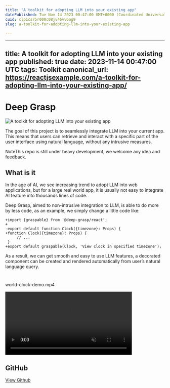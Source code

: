 ```yaml
---
title: "A toolkit for adopting LLM into your existing app"
datePublished: Tue Nov 14 2023 00:47:00 GMT+0000 (Coordinated Universal Time)
cuid: clp1cs75r000c08jv46vv6ag9
slug: a-toolkit-for-adopting-llm-into-your-existing-app

---
```


---
title: A toolkit for adopting LLM into your existing app
published: true
date: 2023-11-14 00:47:00 UTC
tags: Toolkit
canonical_url: https://reactjsexample.com/a-toolkit-for-adopting-llm-into-your-existing-app/
---

# Deep Grasp
 ![A toolkit for adopting LLM into your existing app](https://cdn.hashnode.com/res/hashnode/image/upload/v1700148937970/b0b6c162-37a8-4fcf-a8de-60a80d4a63ca.jpeg)

The goal of this project is to seamlessly integrate LLM into your current app. This means that users can retrieve and interact with a specific part of the user interface using natural language, without any intrusive measures.

NoteThis repo is still under heavy development, we welcome any idea and feedback.

## What is it

In the age of AI, we see increasing trend to adopt LLM into web applications, but for a large real world app, it is usually not easy to integrate AI feature into thousands lines of code.

Deep Grasp, aimed to non-intrusive integration to LLM, is able to do more by less code, as an example, we simply change a little code like:

```
+import {graspable} from '@deep-grasp/react';
+
-export default function Clock({timezone}: Props) {
+function Clock({timezone}: Props) {
     // ...
 }
+export default graspable(Clock, 'View clock in specified timezone');
```

As a result, we can get smooth and easy to use LLM features, a decorated component can be created and rendered automatically from user’s natural language query.

#

world-clock-demo.mp4

<video src="https://user-images.githubusercontent.com/639549/281655039-32fe1dfb-400c-40ea-b890-369500d91c0b.mp4" data-canonical-src="https://user-images.githubusercontent.com/639549/281655039-32fe1dfb-400c-40ea-b890-369500d91c0b.mp4" controls="controls" muted="muted" style="max-width:100%;min-height: 200px"></video>

## GitHub

[View Github](https://github.com/ecomfe/deep-grasp?ref=reactjsexample.com)